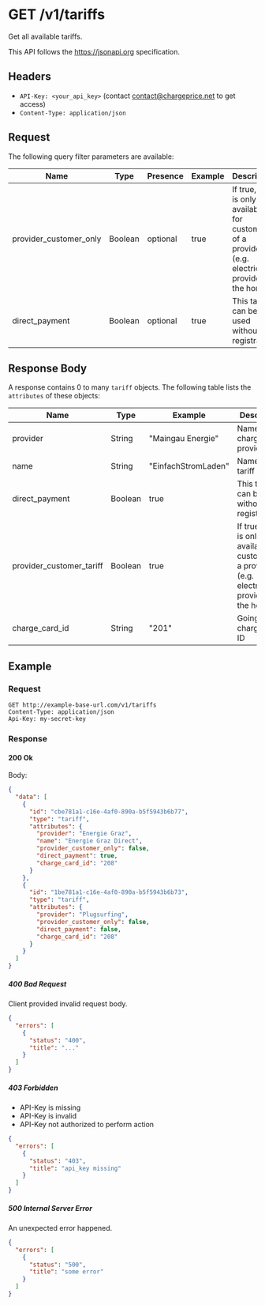 # GET /v1/tariffs

Get all available tariffs.

This API follows the https://jsonapi.org specification.

## Headers

* `API-Key: <your_api_key>` (contact contact@chargeprice.net to get access)
* `Content-Type: application/json`

## Request

The following query filter parameters are available: 

| **Name**               | **Type** | **Presence** | **Example** | **Description**                                                                                         |
| ---------------------- | -------- | ------------ | ----------- | ------------------------------------------------------------------------------------------------------- |
| provider_customer_only | Boolean  | optional     | true        | If true, tariff is only available for customers of a provider (e.g. electricity provider for the home). |
| direct_payment         | Boolean  | optional     | true        | This tariff can be used without registration                                                            |

## Response Body

A response contains 0 to many `tariff` objects.
The following table lists the `attributes` of these objects:

| **Name**                 | **Type** | **Example**         | **Description**                                                                                         |
| ------------------------ | -------- | ------------------- | ------------------------------------------------------------------------------------------------------- |
| provider                 | String   | "Maingau Energie"   | Name of the charge card provider                                                                        |
| name                     | String   | "EinfachStromLaden" | Name of the tariff                                                                                      |
| direct_payment           | Boolean  | true                | This tariff can be used without registration                                                            |
| provider_customer_tariff | Boolean  | true                | If true, tariff is only available for customers of a provider (e.g. electricity provider for the home). |
| charge_card_id           | String   | "201"               | GoingElectric charge card ID                                                                            |

## Example

### Request

```http
GET http://example-base-url.com/v1/tariffs
Content-Type: application/json
Api-Key: my-secret-key
```

### Response

#### 200 Ok

Body:
```json
{
  "data": [
    {
      "id": "cbe781a1-c16e-4af0-890a-b5f5943b6b77",
      "type": "tariff",
      "attributes": {
        "provider": "Energie Graz",
        "name": "Energie Graz Direct",
        "provider_customer_only": false,
        "direct_payment": true,
        "charge_card_id": "208"
      }
    },
    {
      "id": "1be781a1-c16e-4af0-890a-b5f5943b6b73",
      "type": "tariff",
      "attributes": {
        "provider": "Plugsurfing",
        "provider_customer_only": false,
        "direct_payment": false,
        "charge_card_id": "208"
      }
    }
  ]
}


```

##### 400 Bad Request

Client provided invalid request body.

```json
{
  "errors": [
    {
      "status": "400",
      "title": "..."
    }
  ]
}
```

##### 403 Forbidden

* API-Key is missing
* API-Key is invalid
* API-Key not authorized to perform action

```json
{
  "errors": [
    {
      "status": "403",
      "title": "api_key missing"
    }
  ]
}
```

##### 500 Internal Server Error

An unexpected error happened.

```json
{
  "errors": [
    {
      "status": "500",
      "title": "some error"
    }
  ]
}
```